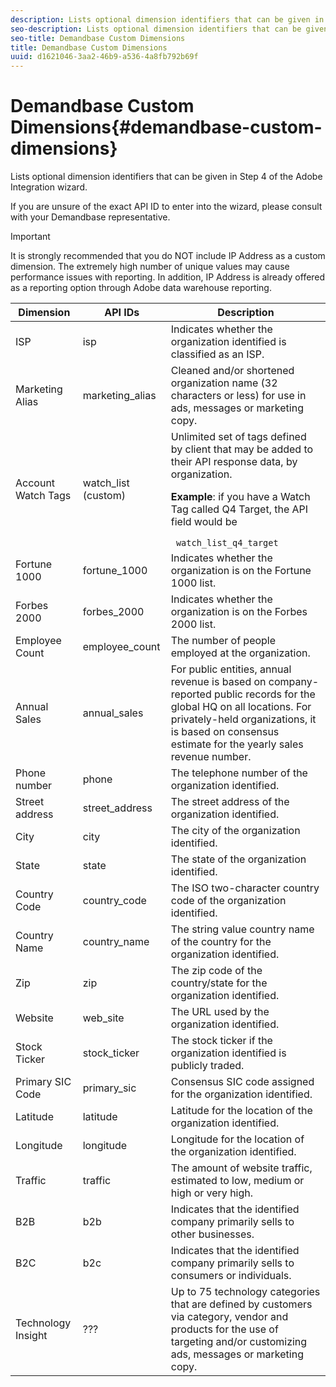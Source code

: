 ```yaml
---
description: Lists optional dimension identifiers that can be given in Step 4 of the Adobe Integration wizard.
seo-description: Lists optional dimension identifiers that can be given in Step 4 of the Adobe Integration wizard.
seo-title: Demandbase Custom Dimensions
title: Demandbase Custom Dimensions
uuid: d1621046-3aa2-46b9-a536-4a8fb792b69f
---
```


# Demandbase Custom Dimensions{#demandbase-custom-dimensions}

Lists optional dimension identifiers that can be given in Step 4 of the Adobe Integration wizard.

If you are unsure of the exact API ID to enter into the wizard, please consult with your Demandbase representative.

>[!IMPORTANT]
>
>It is strongly recommended that you do NOT include IP Address as a custom dimension. The extremely high number of unique values may cause performance issues with reporting. In addition, IP Address is already offered as a reporting option through Adobe data warehouse reporting.

<table id="table_3B44A18BE5FE45BC83389F89B48D9B97"> 
 <thead> 
  <tr> 
   <th colname="col1" class="entry"> Dimension </th> 
   <th colname="col2" class="entry"> API IDs </th> 
   <th colname="col3" class="entry"> Description </th> 
  </tr>
 </thead>
 <tbody> 
  <tr> 
   <td colname="col1"> ISP </td> 
   <td colname="col2"> isp </td> 
   <td colname="col3"> Indicates whether the organization identified is classified as an ISP. </td> 
  </tr> 
  <tr> 
   <td colname="col1"> Marketing Alias </td> 
   <td colname="col2"> marketing_alias </td> 
   <td colname="col3"> Cleaned and/or shortened organization name (32 characters or less) for use in ads, messages or marketing copy. </td> 
  </tr> 
  <tr> 
   <td colname="col1"> Account Watch Tags </td> 
   <td colname="col2"> watch_list (custom) </td> 
   <td colname="col3">Unlimited set of tags defined by client that may be added to their API response data, by organization. <p><b>Example</b>: if you have a Watch Tag called Q4 Target, the API field would be </p> <code> watch_list_q4_target</code> </td> 
  </tr> 
  <tr> 
   <td colname="col1"> Fortune 1000 </td> 
   <td colname="col2"> fortune_1000 </td> 
   <td colname="col3"> Indicates whether the organization is on the Fortune 1000 list. </td> 
  </tr> 
  <tr> 
   <td colname="col1"> Forbes 2000 </td> 
   <td colname="col2"> forbes_2000 </td> 
   <td colname="col3"> Indicates whether the organization is on the Forbes 2000 list. </td> 
  </tr> 
  <tr> 
   <td colname="col1"> Employee Count </td> 
   <td colname="col2"> employee_count </td> 
   <td colname="col3"> The number of people employed at the organization. </td> 
  </tr> 
  <tr> 
   <td colname="col1"> Annual Sales </td> 
   <td colname="col2"> annual_sales </td> 
   <td colname="col3"> For public entities, annual revenue is based on company-reported public records for the global HQ on all locations. For privately-held organizations, it is based on consensus estimate for the yearly sales revenue number. </td> 
  </tr> 
  <tr> 
   <td colname="col1"> Phone number </td> 
   <td colname="col2"> phone </td> 
   <td colname="col3"> The telephone number of the organization identified. </td> 
  </tr> 
  <tr> 
   <td colname="col1"> Street address </td> 
   <td colname="col2"> street_address </td> 
   <td colname="col3"> The street address of the organization identified. </td> 
  </tr> 
  <tr> 
   <td colname="col1"> City </td> 
   <td colname="col2"> city </td> 
   <td colname="col3"> The city of the organization identified. </td> 
  </tr> 
  <tr> 
   <td colname="col1"> State </td> 
   <td colname="col2"> state </td> 
   <td colname="col3"> The state of the organization identified. </td> 
  </tr> 
  <tr> 
   <td colname="col1"> Country Code </td> 
   <td colname="col2"> country_code </td> 
   <td colname="col3"> The ISO two-character country code of the organization identified. </td> 
  </tr> 
  <tr> 
   <td colname="col1"> Country Name </td> 
   <td colname="col2"> country_name </td> 
   <td colname="col3"> The string value country name of the country for the organization identified. </td> 
  </tr> 
  <tr> 
   <td colname="col1"> Zip </td> 
   <td colname="col2"> zip </td> 
   <td colname="col3"> The zip code of the country/state for the organization identified. </td> 
  </tr> 
  <tr> 
   <td colname="col1"> Website </td> 
   <td colname="col2"> web_site </td> 
   <td colname="col3"> The URL used by the organization identified. </td> 
  </tr> 
  <tr> 
   <td colname="col1"> Stock Ticker </td> 
   <td colname="col2"> stock_ticker </td> 
   <td colname="col3"> The stock ticker if the organization identified is publicly traded. </td> 
  </tr> 
  <tr> 
   <td colname="col1"> Primary SIC Code </td> 
   <td colname="col2"> primary_sic </td> 
   <td colname="col3"> Consensus SIC code assigned for the organization identified. </td> 
  </tr> 
  <tr> 
   <td colname="col1"> Latitude </td> 
   <td colname="col2"> latitude </td> 
   <td colname="col3"> Latitude for the location of the organization identified. </td> 
  </tr> 
  <tr> 
   <td colname="col1"> Longitude </td> 
   <td colname="col2"> longitude </td> 
   <td colname="col3"> Longitude for the location of the organization identified. </td> 
  </tr> 
  <tr> 
   <td colname="col1"> Traffic </td> 
   <td colname="col2"> traffic </td> 
   <td colname="col3"> The amount of website traffic, estimated to low, medium or high or very high. </td> 
  </tr> 
  <tr> 
   <td colname="col1"> B2B </td> 
   <td colname="col2"> b2b </td> 
   <td colname="col3"> Indicates that the identified company primarily sells to other businesses. </td> 
  </tr> 
  <tr> 
   <td colname="col1"> B2C </td> 
   <td colname="col2"> b2c </td> 
   <td colname="col3"> Indicates that the identified company primarily sells to consumers or individuals. </td> 
  </tr> 
  <tr> 
   <td colname="col1"> Technology Insight </td> 
   <td colname="col2"> ??? </td> 
   <td colname="col3"> Up to 75 technology categories that are defined by customers via category, vendor and products for the use of targeting and/or customizing ads, messages or marketing copy. </td> 
  </tr> 
 </tbody> 
</table>


